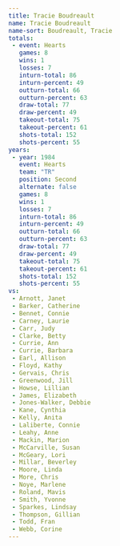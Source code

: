 ```yaml
---
title: Tracie Boudreault
name: Tracie Boudreault
name-sort: Boudreault, Tracie
totals:
 - event: Hearts
   games: 8
   wins: 1
   losses: 7
   inturn-total: 86
   inturn-percent: 49
   outturn-total: 66
   outturn-percent: 63
   draw-total: 77
   draw-percent: 49
   takeout-total: 75
   takeout-percent: 61
   shots-total: 152
   shots-percent: 55
years:
 - year: 1984
   event: Hearts
   team: "TR"
   position: Second
   alternate: false
   games: 8
   wins: 1
   losses: 7
   inturn-total: 86
   inturn-percent: 49
   outturn-total: 66
   outturn-percent: 63
   draw-total: 77
   draw-percent: 49
   takeout-total: 75
   takeout-percent: 61
   shots-total: 152
   shots-percent: 55
vs:
 - Arnott, Janet
 - Barker, Catherine
 - Bennet, Connie
 - Carney, Laurie
 - Carr, Judy
 - Clarke, Betty
 - Currie, Ann
 - Currie, Barbara
 - Earl, Allison
 - Floyd, Kathy
 - Gervais, Chris
 - Greenwood, Jill
 - Howse, Lillian
 - James, Elizabeth
 - Jones-Walker, Debbie
 - Kane, Cynthia
 - Kelly, Anita
 - Laliberte, Connie
 - Leahy, Anne
 - Mackin, Marion
 - McCarville, Susan
 - McGeary, Lori
 - Millar, Beverley
 - Moore, Linda
 - More, Chris
 - Noye, Marlene
 - Roland, Mavis
 - Smith, Yvonne
 - Sparkes, Lindsay
 - Thompson, Gillian
 - Todd, Fran
 - Webb, Corine
---
```

